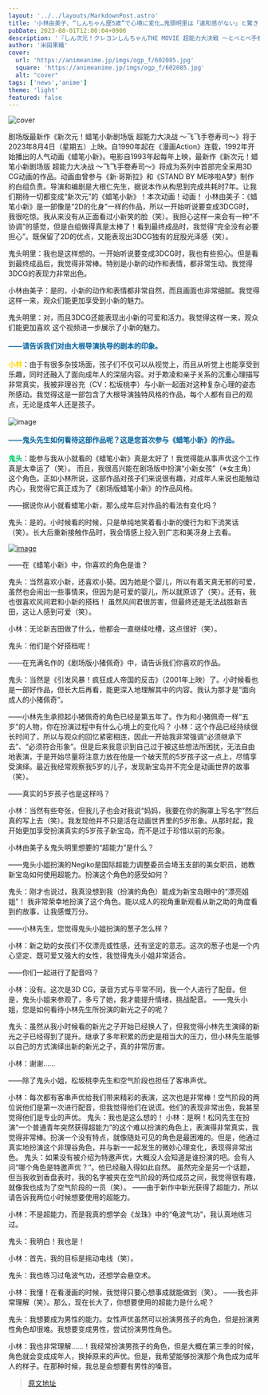 ```yaml
---
layout: '../../layouts/MarkdownPost.astro'
title: '小林由美子、“しんちゃん歴5歳”で心境に変化…鬼頭明里は「違和感がない」と驚き！「しん次元！クレヨンしんちゃんTHE MOVIE 超能力大決戦 ～とべとべ手巻き寿司～」インタビュー'
pubDate: 2023-08-01T12:00:04+0900
description: '『しん次元！クレヨンしんちゃんTHE MOVIE 超能力大決戦 ～とべとべ手巻き寿司～』より、野原しんのすけ役・小林由美子さん、深谷ネギコ役・鬼頭明里さんの対談インタビューをお届け。'
author: '米田果織'
cover:
  url: 'https://animeanime.jp/imgs/ogp_f/602085.jpg'
  square: 'https://animeanime.jp/imgs/ogp_f/602085.jpg'
  alt: "cover"
tags: ['news','anime']
theme: 'light'
featured: false
---
```


![cover](https://animeanime.jp/imgs/ogp_f/602085.jpg)

剧场版最新作《新次元！蜡笔小新剧场版 超能力大决战 ～飞飞手卷寿司～》将于2023年8月4日（星期五）上映。自1990年起在《漫画Action》连载，1992年开始播出的人气动画《蜡笔小新》。电影自1993年起每年上映，最新作《新次元！蜡笔小新剧场版 超能力大决战 ～飞飞手卷寿司～》将成为系列中首部完全采用3D CG动画的作品。动画由曾参与《新·哥斯拉》和《STAND BY ME哆啦A梦》制作的白组负责。导演和编剧是大根仁先生，据说本作从构思到完成共耗时7年。让我们期待一切都变成“新次元”的《蜡笔小新》！本次动画！动画！
小林由美子：《蜡笔小新》是一部像是“2D的化身”一样的作品，所以一开始听说要变成3DCG时，我很吃惊。我从来没有从正面看过小新笑的脸（笑）。我担心这样一来会有一种“不协调”的感觉，但是白组做得真是太棒了！看到最终成品时，我觉得“完全没有必要担心”。既保留了2D的优点，又能表现出3DCG独有的屁股光泽感（笑）。

鬼头明里：我也是这样想的。一开始听说要变成3DCG时，我也有些担心。但是看到最终成品后，我觉得非常棒。特别是小新的动作和表情，都非常生动。我觉得3DCG的表现力非常出色。

小林由美子：是的，小新的动作和表情都非常自然，而且画面也非常细腻。我觉得这样一来，观众们能更加享受到小新的魅力。

鬼头明里：对，而且3DCG还能表现出小新的可爱和活力。我觉得这样一来，观众们能更加喜欢
这个视频进一步展示了小新的魅力。 <br><br><span style="font-weight:bold; color:#00619d;">――请告诉我们对由大根导演执导的剧本的印象。 </span><br><br><span style="font-weight:bold; color:#FFD700">小林</span>：由于有很多杂技场面，孩子们不仅可以从视觉上，而且从听觉上也能享受到乐趣，同时还融入了面向成年人的深层内容。对于欺凌和亲子关系的沉重心理描写非常真实，我被非理谷充（CV：松坂桃李）与小新一起面对这种复杂心理的姿态所感动。我觉得这是一部包含了大根导演独特风格的作品，每个人都有自己的观点，无论是成年人还是孩子。 <br><br>![image](https://animeanime.jp/imgs/zoom/602087.jpg)<br><br><span style="font-weight:bold; color:#00619d;">――鬼头先生如何看待这部作品呢？这是您首次参与《蜡笔小新》的作品。 </span><br><br><span style="font-weight:bold; color:#00CC66">鬼头</span>：能参与我从小就看的《蜡笔小新》真是太好了！我觉得能从事声优这个工作真是太幸运了（笑）。
而且，我很高兴能在剧场版中扮演“小新女孩”（※女主角）这个角色。正如小林所说，这部作品对孩子们来说很有趣，对成年人来说也能触动内心，我觉得它真正成为了《剧场版蜡笔小新》的作品风格。

――据说你从小就看蜡笔小新，那么成年后对作品的看法有变化吗？

鬼头：是的。小时候看的时候，只是单纯地笑着看小新的傻行为和下流笑话（笑）。长大后重新接触作品时，我会情感上投入到广志和美冴身上去看。

[![image](https://animeanime.jp/imgs/zoom/602090.jpg)](https://animeanime.jp/imgs/zoom/602090.jpg)

――在《蜡笔小新》中，你喜欢的角色是谁？

鬼头：当然喜欢小新，还喜欢小葵。因为她是个婴儿，所以有着天真无邪的可爱，虽然也会闹出一些事情来，但因为是可爱的婴儿，所以就原谅了（笑）。还有，我也很喜欢风间君和小新的搭档！
虽然风间君很厉害，但最终还是无法战胜新吉田，这让人感到可爱（笑）。

小林：无论新吉田做了什么，他都会一直继续吐槽，这点很好（笑）。

鬼头：他们是个好搭档呢！

——在充满名作的《剧场版小猪佩奇》中，请告诉我们你喜欢的作品。

鬼头：当然是《引发风暴！疯狂成人帝国的反击》（2001年上映）了。小时候看也是一部好作品，但长大后再看，能更深入地理解其中的内容。我认为那才是“面向成人的小猪佩奇”。

——小林先生承担起小猪佩奇的角色已经是第五年了。作为和小猪佩奇一样“五岁”的人物，你在扮演过程中有什么心境上的变化吗？
小林：这个作品已经持续很长时间了，所以与观众的回忆紧密相连，因此一开始我非常强调“必须继承下去”、“必须符合形象”。但是后来我意识到自己过于被这些想法所困扰，无法自由地表演，于是开始尽量将注意力放在他是一个破天荒的5岁孩子这一点上，尽情享受演绎。最近我经常观察我5岁的儿子，发现新宝岛并不完全是动画世界的故事（笑）。

——真实的5岁孩子也是这样吗？

小林：当然有些夸张，但我儿子也会对我说“妈妈，我要在你的胸罩上写名字”然后真的写上去（笑）。我发现他并不只是活在动画世界里的5岁形象。从那时起，我开始更加享受扮演真实的5岁孩子新宝岛，而不是过于珍惜以前的形象。

小林由美子＆鬼头明里想要的“超能力”是什么？

——鬼头小姐扮演的Negiko是国际超能力调整委员会埼玉支部的美女职员，她教新宝岛如何使用超能力。扮演这个角色的感受如何？

鬼头：刚才也说过，我真没想到我（扮演的角色）能成为新宝岛眼中的“漂亮姐姐”！
我非常荣幸地扮演了这个角色。能以成人的视角重新观看从新之助的角度看到的故事，让我感慨万分。

——小林先生，您觉得鬼头小姐扮演的葱子怎么样？

小林：新之助的女孩们不仅漂亮或性感，还有坚定的意志。这次的葱子也是一个内心坚定、既可爱又强大的女性，我觉得鬼头小姐非常适合。

——你们一起进行了配音吗？

小林：没有。这次是3D CG，录音方式与平常不同，我一个人进行了配音。但是，鬼头小姐来参观了，多亏了她，我才能提升情绪，挑战配音。
――鬼头小姐，您是如何看待小林先生所扮演的新光之子的呢？

鬼头：虽然从我小时候看的新光之子开始已经换人了，但我觉得小林先生演绎的新光之子已经得到了提升。继承了多年积累的历史是相当大的压力，但小林先生能够以自己的方式演绎出新的新光之子，真的非常厉害。

小林：谢谢……

――除了鬼头小姐，松坂桃李先生和空气阶段也担任了客串声优。

小林：每次都有客串声优给我们带来精彩的表演，这次也是非常棒！空气阶段的两位说他们是第一次进行配音，但我觉得他们在说谎。他们的表现非常出色，我甚至觉得他们是专业的声优。
鬼头：我也是这么想的！
小林：是啊！松冈先生在扮演“一个普通青年突然获得超能力”的这个难以扮演的角色上，表演得非常真实，我觉得非常棒。扮演一个没有特点，就像随处可见的角色是最困难的。但是，他通过真实地扮演这个非理谷角色，并与新一一起发生的微妙心理变化，表现得非常出色。
鬼头：如果没有被介绍为特邀声优，大概没人会知道是谁扮演的吧。会有人问“哪个角色是特邀声优？”。他已经融入得如此自然。
虽然完全是另一个话题，但当我收到香盘表时，我的名字被夹在空气阶段的两位成员之间，我觉得很有趣，就像我也成为了空气阶段的一员（笑）。
――由于新作中新光获得了超能力，所以请告诉我两位小时候想要使用的超能力。

小林：不是超能力，而是我真的想学会《龙珠》中的“龟波气功”，我认真地练习过。

鬼头：我明白！我也是！

小林：首先，我的目标是摇动电线（笑）。

鬼头：我也练习过龟波气功，还想学会悬空术。

小林：我懂！在看漫画的时候，我觉得只要心想事成就能做到（笑）。
――我也非常理解（笑）。那么，现在长大了，你想要使用的超能力是什么呢？

鬼头：我想要成为男性的能力。女性声优虽然可以扮演男孩子的角色，但是扮演男性角色却很难。我想要变成男性，尝试扮演男性角色。

小林：我也非常理解……！我经常扮演男孩子的角色，但是大概在第三季的时候，角色就会变成成年人，换掉原来的声优。但是，我希望能够扮演那个角色成为成年人的样子。在那种时候，我总是会想要有男性的嗓音。

>[原文地址](https://animeanime.jp/article/2023/08/01/78992.html)  